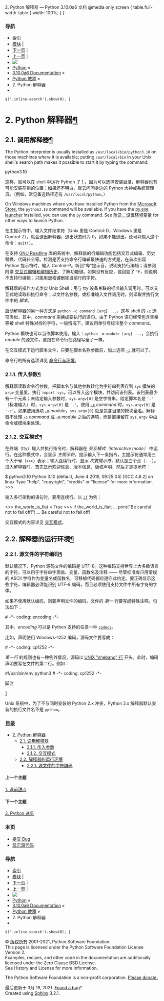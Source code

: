   2\. Python 解释器 — Python 3.10.0a6 文档                   @media only screen { table.full-width-table { width: 100%; } }   

### 导航

*   [索引](https://docs.python.org/zh-cn/3/genindex.html "总目录")
*   [模块](https://docs.python.org/zh-cn/3/py-modindex.html "Python 模块索引") |
*   [下一页](introduction.md "3. Python 速览") |
*   [上一页](appetite.md "1. 课前甜点") |
*   ![](https://docs.python.org/zh-cn/3/_static/py.png)
*   [Python](https://www.python.org/) »
*   [3.10.0a6 Documentation](https://docs.python.org/zh-cn/3/index.html) »
*   [Python 教程](index.md) »
*   2\. Python 解释器
*      
    
    $('.inline-search').show(0); |

# 2\. Python 解释器[¶](#using-the-python-interpreter "永久链接至标题")

## 2.1. 调用解释器[¶](#invoking-the-interpreter "永久链接至标题")

The Python interpreter is usually installed as `/usr/local/bin/python3.10` on those machines where it is available; putting `/usr/local/bin` in your Unix shell's search path makes it possible to start it by typing the command:

python3.10

这样，就可以在 shell 中运行 Python 了 [1](#id2) 。因为可以选择安装目录，解释器也有可能安装在别的位置；如果还不明白，就去问问身边的 Python 大神或系统管理员。（例如，常见备选路径还有 `/usr/local/python`。）

On Windows machines where you have installed Python from the [Microsoft Store](https://docs.python.org/zh-cn/3/using/windows.html#windows-store), the `python3.10` command will be available. If you have the [py.exe launcher](https://docs.python.org/zh-cn/3/using/windows.html#launcher) installed, you can use the `py` command. See [附录：设置环境变量](https://docs.python.org/zh-cn/3/using/windows.html#setting-envvars) for other ways to launch Python.

在主提示符中，输入文件结束符（Unix 里是 Control\-D，Windows 里是 Control\-Z），就会退出解释器，退出状态码为 0。如果不能退出，还可以输入这个命令：`quit()`。

在支持 [GNU Readline](https://tiswww.case.edu/php/chet/readline/rltop.html) 库的系统中，解释器的行编辑功能包括交互式编辑、历史替换、代码补全等。检测是否支持命令行编辑最快速的方式是，在首次出现 Python 提示符时，输入 Control\-P。听到“哔”提示音，说明支持行编辑；请参阅附录 [交互式编辑和编辑历史](interactive.md#tut-interacting)，了解功能键。如果没有反应，或回显了 `^P`，则说明不支持行编辑；只能用退格键删除当前行的字符。

解释器的操作方式类似 Unix Shell：用与 tty 设备关联的标准输入调用时，可以交互式地读取和执行命令；以文件名参数，或标准输入文件调用时，则读取并执行文件中的 _脚本_。

启动解释器的另一种方式是 `python -c command [arg] ...`，这与 shell 的 [`-c`](https://docs.python.org/zh-cn/3/using/cmdline.html#cmdoption-c) 选项类似，其中，_command_ 需换成要执行的语句。由于 Python 语句经常包含空格等被 shell 特殊对待的字符，一般情况下，建议用单引号标注整个 _command_。

Python 模块也可以当作脚本使用。输入：`python -m module [arg] ...`，会执行 _module_ 的源文件，这跟在命令行把路径写全了一样。

在交互模式下运行脚本文件，只要在脚本名称参数前，加上选项 [`-i`](https://docs.python.org/zh-cn/3/using/cmdline.html#cmdoption-i) 就可以了。

命令行的所有选项详见 [命令行与环境](https://docs.python.org/zh-cn/3/using/cmdline.html#using-on-general)。

### 2.1.1. 传入参数[¶](#argument-passing "永久链接至标题")

解释器读取命令行参数，把脚本名与其他参数转化为字符串列表存到 `sys` 模块的 `argv` 变量里。执行 `import sys`，可以导入这个模块，并访问该列表。该列表最少有一个元素；未给定输入参数时，`sys.argv[0]` 是空字符串。给定脚本名是 `'-'` （标准输入）时，`sys.argv[0]` 是 `'-'`。使用 [`-c`](https://docs.python.org/zh-cn/3/using/cmdline.html#cmdoption-c) _command_ 时，`sys.argv[0]` 是 `'-c'`。如果使用选项 [`-m`](https://docs.python.org/zh-cn/3/using/cmdline.html#cmdoption-m) _module_，`sys.argv[0]` 就是包含目录的模块全名。解释器不处理 [`-c`](https://docs.python.org/zh-cn/3/using/cmdline.html#cmdoption-c) _command_ 或 [`-m`](https://docs.python.org/zh-cn/3/using/cmdline.html#cmdoption-m) _module_ 之后的选项，而是直接留在 `sys.argv` 中由命令或模块来处理。

### 2.1.2. 交互模式[¶](#interactive-mode "永久链接至标题")

在终端（tty）输入并执行指令时，解释器在 _交互模式（interactive mode）_ 中运行。在这种模式中，会显示 _主提示符_，提示输入下一条指令，主提示符通常用三个大于号（`>>>`）表示；输入连续行时，显示 _次要提示符_，默认是三个点（`...`）。进入解释器时，首先显示欢迎信息、版本信息、版权声明，然后才是提示符：

$ python3.10
Python 3.10 (default, June 4 2019, 09:25:04)
\[GCC 4.8.2\] on linux
Type "help", "copyright", "credits" or "license" for more information.
\>>>

输入多行架构的语句时，要用连续行。以 [`if`](https://docs.python.org/zh-cn/3/reference/compound_stmts.html#if) 为例：

\>>> the\_world\_is\_flat \= True
\>>> if the\_world\_is\_flat:
...     print("Be careful not to fall off!")
...
Be careful not to fall off!

交互模式的内容详见 [交互模式](appendix.md#tut-interac)。

## 2.2. 解释器的运行环境[¶](#the-interpreter-and-its-environment "永久链接至标题")

### 2.2.1. 源文件的字符编码[¶](#source-code-encoding "永久链接至标题")

默认情况下，Python 源码文件的编码是 UTF-8。这种编码支持世界上大多数语言的字符，可以用于字符串字面值、变量、函数名及注释 —— 尽管标准库只用常规的 ASCII 字符作为变量名或函数名，可移植代码都应遵守此约定。要正确显示这些字符，编辑器必须能识别 UTF-8 编码，而且必须使用支持文件中所有字符的字体。

如果不使用默认编码，则要声明文件的编码，文件的 _第一_ 行要写成特殊注释。句法如下：

\# -\*- coding: encoding -\*-

其中，_encoding_ 可以是 Python 支持的任意一种 [`codecs`](https://docs.python.org/zh-cn/3/library/codecs.html#module-codecs "codecs: Encode and decode data and streams.")。

比如，声明使用 Windows-1252 编码，源码文件要写成：

\# -\*- coding: cp1252 -\*-

_第一行_ 的规则也有一种例外情况，源码以 [UNIX "shebang" 行](appendix.md#tut-scripts) 开头。此时，编码声明要写在文件的第二行。例如：

#!/usr/bin/env python3
\# -\*- coding: cp1252 -\*-

脚注

[1](#id1)

Unix 系统中，为了不与同时安装的 Python 2.x 冲突，Python 3.x 解释器默认安装的执行文件名不是 `python`。

### [目录](https://docs.python.org/zh-cn/3/contents.html)

*   [2\. Python 解释器](#)
    *   [2.1. 调用解释器](#invoking-the-interpreter)
        *   [2.1.1. 传入参数](#argument-passing)
        *   [2.1.2. 交互模式](#interactive-mode)
    *   [2.2. 解释器的运行环境](#the-interpreter-and-its-environment)
        *   [2.2.1. 源文件的字符编码](#source-code-encoding)

#### 上一个主题

[1\. 课前甜点](appetite.md "上一章")

#### 下一个主题

[3\. Python 速览](introduction.md "下一章")

### 本页

*   [提交 Bug](https://docs.python.org/zh-cn/3/bugs.html)
*   [显示源代码](https://github.com/python/cpython/blob/master/Doc/tutorial/interpreter.rst)

### 导航

*   [索引](https://docs.python.org/zh-cn/3/genindex.html "总目录")
*   [模块](https://docs.python.org/zh-cn/3/py-modindex.html "Python 模块索引") |
*   [下一页](introduction.md "3. Python 速览") |
*   [上一页](appetite.md "1. 课前甜点") |
*   ![](https://docs.python.org/zh-cn/3/_static/py.png)
*   [Python](https://www.python.org/) »
*   [3.10.0a6 Documentation](https://docs.python.org/zh-cn/3/index.html) »
*   [Python 教程](index.md) »
*   2\. Python 解释器
*      
    
    $('.inline-search').show(0); |

© [版权所有](https://docs.python.org/zh-cn/3/copyright.html) 2001-2021, Python Software Foundation.  
This page is licensed under the Python Software Foundation License Version 2.  
Examples, recipes, and other code in the documentation are additionally licensed under the Zero Clause BSD License.  
See History and License for more information.  
  
The Python Software Foundation is a non-profit corporation. [Please donate.](https://www.python.org/psf/donations/)  
  
最后更新于 3月 19, 2021. [Found a bug](https://docs.python.org/3/bugs.html)?  
Created using [Sphinx](https://www.sphinx-doc.org/) 3.2.1.
